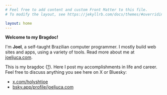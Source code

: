 ```yaml
---
# Feel free to add content and custom Front Matter to this file.
# To modify the layout, see https://jekyllrb.com/docs/themes/#overriding-theme-defaults

layout: home
---
```


**Welcome to my Bragdoc!**

I'm **Joel**, a self-taught Brazilian computer programmer. I mostly build web sites and apps, using a variety of tools. Read more about me at [joeljuca.com](https://joeljuca.com).

This is my bragdoc ([?](https://jvns.ca/blog/brag-documents/)). Here I post my accomplishments in life and career. Feel free to discuss anything you see here on X or Bluesky:

- [x.com/holyshtjoe](https://x.com/holyshtjoe)
- [bsky.app/profile/joeljuca.com](https://bsky.app/profile/joeljuca.com)
